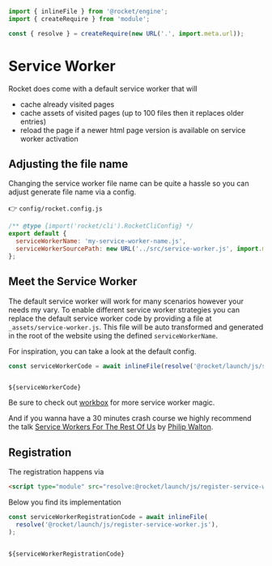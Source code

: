 ```js server

import { inlineFile } from '@rocket/engine';
import { createRequire } from 'module';

const { resolve } = createRequire(new URL('.', import.meta.url));
```

# Service Worker

Rocket does come with a default service worker that will

- cache already visited pages
- cache assets of visited pages (up to 100 files then it replaces older entries)
- reload the page if a newer html page version is available on service worker activation

## Adjusting the file name

Changing the service worker file name can be quite a hassle so you can adjust generate file name via a config.

👉 `config/rocket.config.js`

```js
/** @type {import('rocket/cli').RocketCliConfig} */
export default {
  serviceWorkerName: 'my-service-worker-name.js',
  serviceWorkerSourcePath: new URL('../src/service-worker.js', import.meta.url).href,
};
```

## Meet the Service Worker

The default service worker will work for many scenarios however your needs my vary.
To enable different service worker strategies you can replace the default service worker code by providing a file at `_assets/service-worker.js`.
This file will be auto transformed and generated in the root of the website using the defined `serviceWorkerName`.

For inspiration, you can take a look at the default config.

```js server
const serviceWorkerCode = await inlineFile(resolve('@rocket/launch/js/service-worker.js'));
```

<pre><code>
${serviceWorkerCode}
</code></pre>

Be sure to check out [workbox](https://developers.google.com/web/tools/workbox) for more service worker magic.

And if you wanna have a 30 minutes crash course we highly recommend the talk [Service Workers For The Rest Of Us](https://vimeo.com/362260166) by [Philip Walton](https://twitter.com/philwalton).

## Registration

The registration happens via

```html
<script type="module" src="resolve:@rocket/launch/js/register-service-worker.js"></script>
```

Below you find its implementation

```js server
const serviceWorkerRegistrationCode = await inlineFile(
  resolve('@rocket/launch/js/register-service-worker.js'),
);
```

<pre><code>
${serviceWorkerRegistrationCode}
</code></pre>
